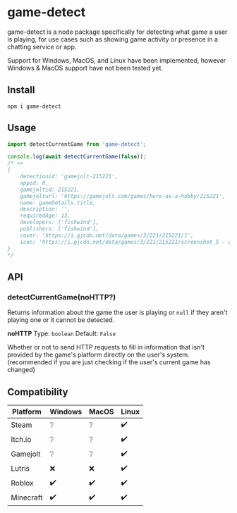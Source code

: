 # game-detect
game-detect is a node package specifically for detecting what game a user is playing, for use cases such as showing game activity or presence in a chatting service or app.

Support for Windows, MacOS, and Linux have been implemented, however Windows & MacOS support have not been tested yet.

## Install
```
npm i game-detect
```

## Usage
```js
import detectCurrentGame from 'game-detect';

console.log(await detectCurrentGame(false));
/* =>
{
    detectionid: 'gamejolt-215221',
    appid: 0,
    gamejoltid: 215221,
    gamejolturl: 'https://gamejolt.com/games/hero-as-a-hobby/215221',
    name: gameDetails.title,
    description: '',
    requiredAge: 13,
    developers: ['fishwind'],
    publishers: ['fishwind'],
    cover: 'https://i.gjcdn.net/data/games/3/221/215221/1',
    icon: 'https://i.gjcdn.net/data/games/3/221/215221/screenshot_5 - copy-iwrwyawc.png',
}
*/
```

## API
### **detectCurrentGame(noHTTP?)**
Returns information about the game the user is playing or `null` if they aren't playing one or it cannot be detected.

**noHTTP**
Type: `boolean`
Default: `False`

Whether or not to send HTTP requests to fill in information that isn't provided by the game's platform directly on the user's system. (recommended if you are just checking if the user's current game has changed)

## Compatibility

| Platform  | Windows | MacOS | Linux |
|-----------|---------|-------|-------|
| Steam     | ❔      | ❔    | ✔️    |
| Itch.io   | ❔      | ❔    | ✔️    |
| Gamejolt  | ❔      | ❔    | ✔️    |
| Lutris    | ❌      | ❌    | ✔️    |
| Roblox    | ✔️      | ✔️    | ✔️    |
| Minecraft | ✔️      | ✔️    | ✔️    |